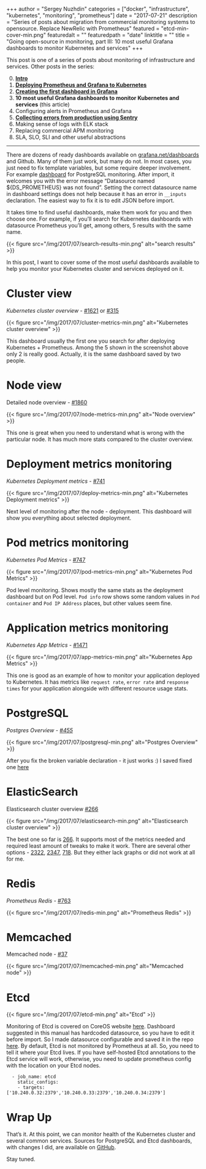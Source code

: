 +++
author = "Sergey Nuzhdin"
categories = ["docker", "infrastructure", "kubernetes", "monitoring", "prometheus"]
date = "2017-07-21"
description = "Series of posts about migration from commercial monitoring systems to opensource. Replace NewRelic with Prometheus"
featured = "etcd-min-cover-min.png"
featuredalt = ""
featuredpath = "date"
linktitle = ""
title = "Going open-source in monitoring, part III: 10 most useful Grafana dashboards to monitor Kubernetes and services"
+++

This post is one of a series of posts about monitoring of infrastructure and services. Other posts in the series:

0. **[Intro](/post/going-open-source-in-monitoring-part-0-intro/)**
1. **[Deploying Prometheus and Grafana to Kubernetes](/post/going-open-source-in-monitoring-part-i-deploying-prometheus-and-grafana-to-kubernetes/)**
2. **[Creating the first dashboard in Grafana](/post/going-open-source-in-monitoring-part-ii-creating-the-first-dashboard-in-grafana/)** 
3. **10 most useful Grafana dashboards to monitor Kubernetes and services** (this article)
4. Configuring alerts in Prometheus and Grafana
5. **[Collecting errors from production using Sentry](http://blog.lwolf.org/post/going-open-source-in-monitoring-part-v-collecting-errors-from-production-using-sentry/)**
6. Making sense of logs with ELK stack
7. Replacing commercial APM monitoring
8. SLA, SLO, SLI and other useful abstractions

<hr />



There are dozens of ready dashboards available on [grafana.net/dashboards](https://grafana.net/dashboards) and Github.
Many of them just work, but many do not. In most cases, you just need to fix template variables, but some require deeper involvement. 
For example [dashboard](https://grafana.com/dashboards/455) for PostgreSQL monitoring. After import, it welcomes you with the error message “Datasource named ${DS_PROMETHEUS} was not found”. Setting the correct datasource name in dashboard settings does not help because it has an error in `__inputs`  declaration. The easiest way to fix it is to edit JSON before import.

It takes time to find useful dashboards, make them work for you and then choose one. For example, if you’ll search for Kubernetes dashboards with datasource Prometheus you’ll get, among others, 5 results with the same name.

{{< figure src="/img/2017/07/search-results-min.png"  alt="search results" >}}


In this post, I want to cover some of the most useful dashboards available to help you monitor your Kubernetes cluster and services deployed on it. 


# Cluster view

*Kubernetes cluster overview -* [#1621](https://grafana.com/dashboards/1621) or [#315](https://grafana.com/dashboards/315)

{{< figure src="/img/2017/07/cluster-metrics-min.png"  alt="Kubernetes cluster overview" >}}


This dashboard usually the first one you search for after deploying Kubernetes + Prometheus. Among the 5 shown in the screenshot above only 2 is really good. Actually, it is the same dashboard saved by two people. 


# Node view

Detailed node overview *-* [#1860](https://grafana.com/dashboards/1860)

{{< figure src="/img/2017/07/node-metrics-min.png"  alt="Node overview" >}}


 This one is great when you need to understand what is wrong with the particular node. It has much more stats compared to the cluster overview.

# Deployment metrics monitoring

*Kubernetes Deployment metrics -* [#741](https://grafana.com/dashboards/741)

{{< figure src="/img/2017/07/deploy-metrics-min.png"  alt="Kubernetes Deployment metrics" >}}


Next level of monitoring after the node - deployment. This dashboard will show you everything about selected deployment.

# Pod metrics monitoring

*Kubernetes Pod Metrics -* [#747](https://grafana.com/dashboards/747)

{{< figure src="/img/2017/07/pod-metrics-min.png"  alt="Kubernetes Pod Metrics" >}}


Pod level monitoring. Shows mostly the same stats as the deployment dashboard but on Pod level. `Pod info` row shows some random values in `Pod container` and `Pod IP Address` places, but other values seem fine.

# Application metrics monitoring

*Kubernetes App Metrics -* [#1471](https://grafana.com/dashboards/1471)

{{< figure src="/img/2017/07/app-metrics-min.png"  alt="Kubernetes App Metrics" >}}


This one is good as an example of how to monitor your application deployed to Kubernetes. It has metrics like `request rate`, `error rate` and `response times` for your application alongside with different resource usage stats. 

# PostgreSQL

*Postgres Overview -* [*#455*](https://grafana.com/dashboards/455)

{{< figure src="/img/2017/07/postgresql-min.png"  alt="Postgres Overview" >}}


After you fix the broken variable declaration - it just works :)
I saved fixed one [here](https://github.com/lwolf/kube-monitoring/blob/master/dashboards/postgres-overview.json)

# ElasticSearch

Elasticsearch cluster overview [#266](https://grafana.com/dashboards/266)

{{< figure src="/img/2017/07/elasticsearch-min.png"  alt="Elasticsearch cluster overview" >}}


The best one so far is [266](https://grafana.com/dashboards/266). It supports most of the metrics needed and required least amount of tweaks to make it work.
There are several other options - [2322](https://grafana.com/dashboards/2322), [2347](https://grafana.com/dashboards/2347), [718](https://grafana.com/dashboards/718). But they either lack graphs or did not work at all for me.

# Redis

*Prometheus Redis -*  [#763](https://grafana.com/dashboards/763)

{{< figure src="/img/2017/07/redis-min.png"  alt="Prometheus Redis" >}}


# Memcached

Memcached node - [#37](https://grafana.com/dashboards/37)

{{< figure src="/img/2017/07/memcached-min.png"  alt="Memcached node" >}}

# Etcd
{{< figure src="/img/2017/07/etcd-min.png"  alt="Etcd" >}}


Monitoring of Etcd is covered on CoreOS website [here](https://coreos.com/etcd/docs/latest/op-guide/monitoring.html). Dashboard suggested in this manual has hardcoded datasource, so you have to edit it before import. So I made datasource configurable and saved it in the repo [here](https://github.com/lwolf/kube-monitoring/blob/master/dashboards/etcd-overview.json).
By default, Etcd is not monitored by Prometheus at all. So, you need to tell it where your Etcd lives.
If you have self-hosted Etcd annotations to the Etcd service will work, otherwise, you need to update prometheus config with the location on your Etcd nodes.

      - job_name: etcd
        static_configs:
        - targets: ['10.240.0.32:2379','10.240.0.33:2379','10.240.0.34:2379']


# Wrap Up

That’s it. At this point, we can monitor health of the Kubernetes cluster and several common services. 
Sources for PostgreSQL and Etcd dashboards, with changes I did, are available on [GitHub](https://github.com/lwolf/kube-monitoring/tree/master/dashboards).

Stay tuned.





